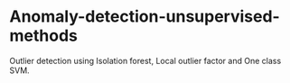 # Anomaly-detection-unsupervised-methods
Outlier detection using Isolation forest, Local outlier factor and One class SVM.
